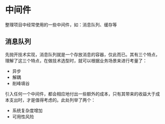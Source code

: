 # 中间件
整理项目中经常使用的一些中间件，如：消息队列、缓存等

## 消息队列
先抛开技术实现，消息队列就是一个存放消息的容器，仅此而已。其有三个特点，理解了这三个特点，在做技术选型时，就可以根据业务场景来进行考量了：
  * 异步
  * 解耦
  * 削峰填谷

引入任何一个中间件，都会相应地付出一些额外的成本，只有其带来的收益大于成本支出时，才是值得考虑的。此处列举了两个：
  * 系统复杂度增加
  * 可用性风险